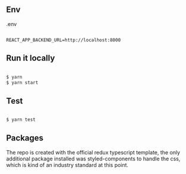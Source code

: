 ## Env

.env

```

REACT_APP_BACKEND_URL=http://localhost:8000

```

## Run it locally

```bash

$ yarn
$ yarn start

```

## Test

```bash

$ yarn test

```

## Packages

The repo is created with the official redux typescript template,
the only additional package installed was styled-components to
handle the css, which is kind of an industry standard at this point.
